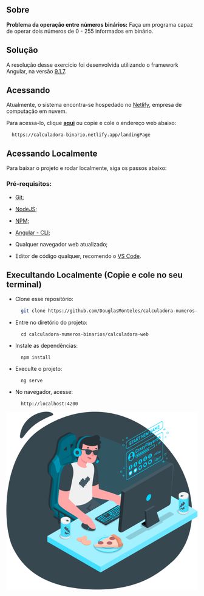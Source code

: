 ## Sobre

**Problema da operação entre números binários:** Faça um programa capaz de operar dois números de 0 - 255 informados em binário.

## Solução

A resolução desse exercício foi desenvolvida utilizando o framework Angular, na versão <a href="./calculadora-web/README.md">9.1.7</a>.

## Acessando 
Atualmente, o sistema encontra-se hospedado no <a href="https://www.netlify.com/">Netlify</a>, empresa de computação em nuvem.

Para acessa-lo, clique <a href="https://calculadora-binario.netlify.app/landingPage">**aqui**</a> ou copie e cole o endereço web abaixo:
```
  https://calculadora-binario.netlify.app/landingPage
```

## Acessando Localmente

Para baixar o projeto e rodar localmente, siga os passos abaixo:

### Pré-requisitos:

  - <a href="">Git</a>;

  - <a href="">NodeJS</a>;

  - <a href="">NPM</a>;

  - <a href="">Angular - CLI</a>;

  - Qualquer navegador web atualizado;

  - Editor de código qualquer, recomendo o <a href="">VS Code</a>.

## Execultando Localmente (Copie e cole no seu terminal)

  - Clone esse repositório:
    ```bash
      git clone https://github.com/DouglasMonteles/calculadora-numeros-binarios.git
    ```

  - Entre no diretório do projeto:
    ```
      cd calculadora-numeros-binarios/calculadora-web
    ```

  - Instale as dependências:
    ```
      npm install
    ```

  - Execulte o projeto:
    ```
      ng serve
    ```
  - No navegador, acesse:
    ```
      http://localhost:4200
    ```

<img src="./calculadora-web/src/assets/gamer.png">
